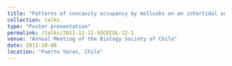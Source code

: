 ```yaml
---
title: "Patterns of concavity occupancy by mollusks on an intertidal sedimentary Wall: ¿product of biological interactions?"
collection: talks
type: "Poster presentation"
permalink: /talks/2011-11-11-SOCECOL-12-1
venue: "Annual Meeting of the Biology Society of Chile"
date: 2011-10-08
location: "Puerto Varas, Chile"
---
```


